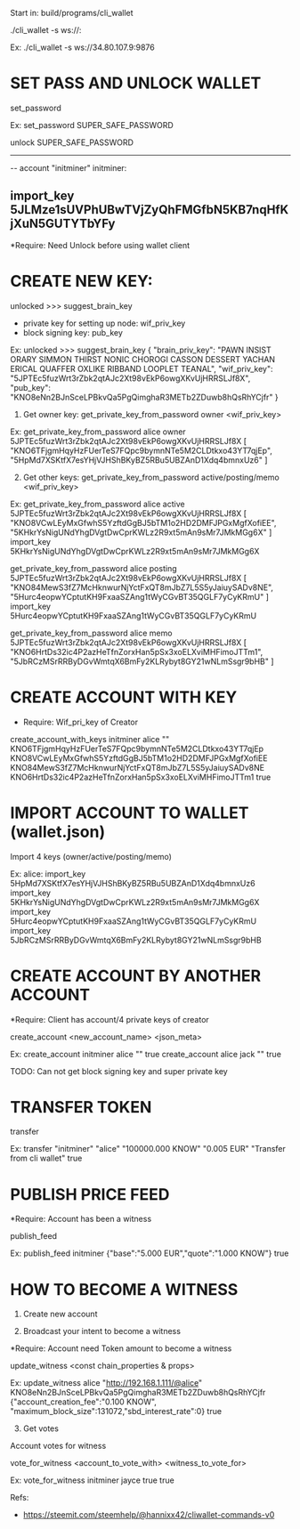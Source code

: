 Start in: build/programs/cli_wallet

./cli_wallet -s ws://<IP-Node>:<Port-RPC>

Ex:
./cli_wallet -s ws://34.80.107.9:9876

# SET PASS AND UNLOCK WALLET

set_password <Password>

Ex:
set_password SUPER_SAFE_PASSWORD

unlock SUPER_SAFE_PASSWORD

---------------------------------------------------------------
-- account "initminer"
initminer:

import_key 5JLMze1sUVPhUBwTVjZyQhFMGfbN5KB7nqHfKjXuN5GUTYTbYFy
---------------------------------------------------------------

*Require: Need Unlock before using wallet client

# CREATE NEW KEY: 
unlocked >>> suggest_brain_key

- private key for setting up node: wif_priv_key
- block signing key: pub_key

Ex:
unlocked >>> suggest_brain_key
{
  "brain_priv_key": "PAWN INSIST ORARY SIMMON THIRST NONIC CHOROGI CASSON DESSERT YACHAN ERICAL QUAFFER OXLIKE RIBBAND LOOPLET TEANAL",
  "wif_priv_key": "5JPTEc5fuzWrt3rZbk2qtAJc2Xt98vEkP6owgXKvUjHRRSLJf8X",
  "pub_key": "KNO8eNn2BJnSceLPBkvQa5PgQimghaR3METb2ZDuwb8hQsRhYCjfr"
}

1. Get owner key:
get_private_key_from_password <name account> owner <wif_priv_key>

Ex:
get_private_key_from_password alice owner 5JPTEc5fuzWrt3rZbk2qtAJc2Xt98vEkP6owgXKvUjHRRSLJf8X
[
  "KNO6TFjgmHqyHzFUerTeS7FQpc9bymnNTe5M2CLDtkxo43YT7qjEp",
  "5HpMd7XSKtfX7esYHjVJHShBKyBZ5RBu5UBZAnD1Xdq4bmnxUz6"
]

2. Get other keys:
get_private_key_from_password <name account> active/posting/memo <wif_priv_key>

Ex:
get_private_key_from_password alice active 5JPTEc5fuzWrt3rZbk2qtAJc2Xt98vEkP6owgXKvUjHRRSLJf8X
[
  "KNO8VCwLEyMxGfwhS5YzftdGgBJ5bTM1o2HD2DMFJPGxMgfXofiEE",
  "5KHkrYsNigUNdYhgDVgtDwCprKWLz2R9xt5mAn9sMr7JMkMGg6X"
]
import_key 5KHkrYsNigUNdYhgDVgtDwCprKWLz2R9xt5mAn9sMr7JMkMGg6X

get_private_key_from_password alice posting 5JPTEc5fuzWrt3rZbk2qtAJc2Xt98vEkP6owgXKvUjHRRSLJf8X
[
  "KNO84MewS3fZ7McHknwurNjYctFxQT8mJbZ7L5S5yJaiuySADv8NE",
  "5Hurc4eopwYCptutKH9FxaaSZAng1tWyCGvBT35QGLF7yCyKRmU"
]
import_key 5Hurc4eopwYCptutKH9FxaaSZAng1tWyCGvBT35QGLF7yCyKRmU

get_private_key_from_password alice memo 5JPTEc5fuzWrt3rZbk2qtAJc2Xt98vEkP6owgXKvUjHRRSLJf8X
[
  "KNO6HrtDs32ic4P2azHeTfnZorxHan5pSx3xoELXviMHFimoJTTm1",
  "5JbRCzMSrRRByDGvWmtqX6BmFy2KLRybyt8GY21wNLmSsgr9bHB"
]


# CREATE ACCOUNT WITH KEY

* Require: Wif_pri_key of Creator

create_account_with_keys initminer alice "" KNO6TFjgmHqyHzFUerTeS7FQpc9bymnNTe5M2CLDtkxo43YT7qjEp KNO8VCwLEyMxGfwhS5YzftdGgBJ5bTM1o2HD2DMFJPGxMgfXofiEE KNO84MewS3fZ7McHknwurNjYctFxQT8mJbZ7L5S5yJaiuySADv8NE KNO6HrtDs32ic4P2azHeTfnZorxHan5pSx3xoELXviMHFimoJTTm1 true

# IMPORT ACCOUNT TO WALLET (wallet.json)

Import 4 keys (owner/active/posting/memo)

Ex:
alice:
import_key 5HpMd7XSKtfX7esYHjVJHShBKyBZ5RBu5UBZAnD1Xdq4bmnxUz6
import_key 5KHkrYsNigUNdYhgDVgtDwCprKWLz2R9xt5mAn9sMr7JMkMGg6X 
import_key 5Hurc4eopwYCptutKH9FxaaSZAng1tWyCGvBT35QGLF7yCyKRmU
import_key 5JbRCzMSrRRByDGvWmtqX6BmFy2KLRybyt8GY21wNLmSsgr9bHB


# CREATE ACCOUNT BY ANOTHER ACCOUNT

*Require: Client has account/4 private keys of creator

create_account <creator> <new_account_name> <json_meta> <bool broadcast>

Ex:
create_account initminer alice "" true
create_account alice jack "" true

TODO: Can not get block signing key and super private key

# TRANSFER TOKEN

transfer <from> <to> <asset amount> <fee amount> <memo> <bool broadcast>

Ex:
transfer "initminer" "alice" "100000.000 KNOW" "0.005 EUR" "Transfer from cli wallet" true


# PUBLISH PRICE FEED

*Require: Account has been a witness

publish_feed <witness> <price exchange_rate> <bool broadcast>

Ex:
publish_feed initminer {"base":"5.000 EUR","quote":"1.000 KNOW"} true


# HOW TO BECOME A WITNESS

1. Create new account

2. Broadcast your intent to become a witness

*Require: Account need Token amount to become a witness

update_witness <your-witness-name> <your-witness-post> <your-public-brain-key> <const chain_properties & props> <bool broadcast>

Ex: 
update_witness alice "http://192.168.1.111/@alice" KNO8eNn2BJnSceLPBkvQa5PgQimghaR3METb2ZDuwb8hQsRhYCjfr {"account_creation_fee":"0.100 KNOW", "maximum_block_size":131072,"sbd_interest_rate":0} true

3. Get votes

Account votes for witness

vote_for_witness <account_to_vote_with> <witness_to_vote_for> <bool approve> <bool broadcast>

Ex:
vote_for_witness initminer jayce true true

Refs:
- https://steemit.com/steemhelp/@hannixx42/cliwallet-commands-v0
